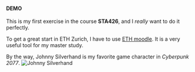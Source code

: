 #### DEMO

This is my first exercise in the course __STA426__, and I *really* want to do it perfectly.

To get a great start in ETH Zurich, I have to use [ETH moodle](https://moodle-app2.let.ethz.ch/my/). It is a very useful tool for my master study.

By the way, Johnny Silverhand is my favorite game character in *Cyberpunk 2077*.
![Johnny Silverhand](https://assetsio.reedpopcdn.com/cyberpunk-2077-b_9m6rmH5.jpg?width=1200&height=1200&fit=crop&quality=100&format=png&enable=upscale&auto=webp)
